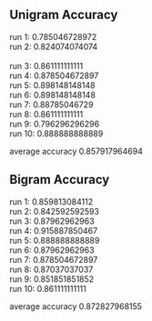 Unigram Accuracy
----------------

run 1: 0.785046728972<br/>
run 2: 0.824074074074<br/>  
run 3: 0.861111111111<br/>
run 4: 0.878504672897<br/>
run 5: 0.898148148148<br/>
run 6: 0.898148148148<br/>
run 7: 0.88785046729<br/>
run 8: 0.861111111111<br/>
run 9: 0.796296296296<br/>
run 10: 0.888888888889<br/>

average accuracy 0.857917964694<br/>

Bigram Accuracy
---------------

run 1: 0.859813084112<br/>
run 2: 0.842592592593<br/>
run 3: 0.87962962963<br/>
run 4: 0.915887850467<br/>
run 5: 0.888888888889<br/>
run 6: 0.87962962963<br/>
run 7: 0.878504672897<br/>
run 8: 0.87037037037<br/>
run 9: 0.851851851852<br/>
run 10: 0.861111111111<br/>

average accuracy 0.872827968155<br/>
